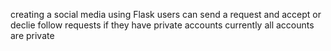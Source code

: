 creating a social media using Flask
users can send a request and accept or declie follow requests if they have private accounts
currently all accounts are private 
